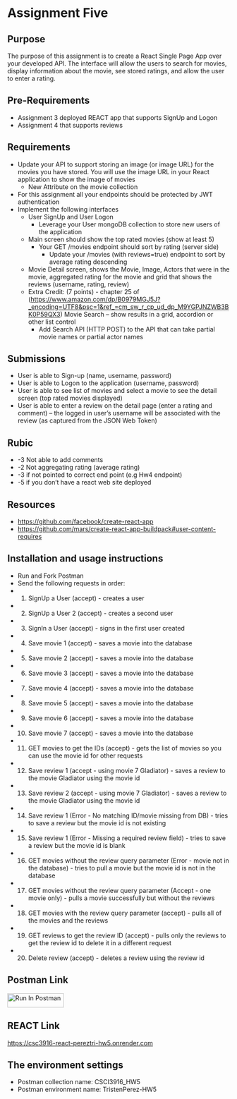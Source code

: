 # Assignment Five
## Purpose

The purpose of this assignment is to create a React Single Page App over your developed API.  The interface will allow the users to search for movies, display information about the movie, see stored ratings, and allow the user to enter a rating.

## Pre-Requirements
- Assignment 3 deployed REACT app that supports SignUp and Logon
- Assignment 4 that supports reviews

## Requirements
- Update your API to support storing an image (or image URL) for the movies you have stored.  You will use the image URL in your React application to show the image of movies
    - New Attribute on the movie collection
- For this assignment all your endpoints should be protected by JWT authentication
- Implement the following interfaces
    - User SignUp and User Logon
        - Leverage your User mongoDB collection to store new users of the application
    - Main screen should show the top rated movies (show at least 5)
        - Your GET /movies endpoint should sort by rating (server side)
            - Update your /movies (with reviews=true) endpoint to sort by average rating descending
    - Movie Detail screen, shows the Movie, Image, Actors that were in the movie, aggregated rating for the movie and grid that shows the reviews (username, rating, review)
    - Extra Credit: (7 points) - chapter 25 of (https://www.amazon.com/dp/B0979MGJ5J?_encoding=UTF8&psc=1&ref_=cm_sw_r_cp_ud_dp_M9YGPJNZWB3BK0P59QX3) Movie Search – show results in a grid, accordion or other list control
        - Add Search API (HTTP POST) to the API that can take partial movie names or partial actor names

## Submissions
- User is able to Sign-up (name, username, password)
- User is able to Logon to the application (username, password)
- User is able to see list of movies and select a movie to see the detail screen (top rated movies displayed)
- User is able to enter a review on the detail page (enter a rating and comment) – the logged in user’s username will be associated with the review (as captured from the JSON Web Token)

## Rubic
- -3 Not able to add comments
- -2 Not aggregating rating (average rating)
- -3 if not pointed to correct end point (e.g Hw4 endpoint)
- -5 if you don’t have a react web site deployed 

## Resources
- https://github.com/facebook/create-react-app
- https://github.com/mars/create-react-app-buildpack#user-content-requires

## Installation and usage instructions
- Run and Fork Postman
- Send the following requests in order: 
- 1) SignUp a User (accept) - creates a user
- 2) SignUp a User 2 (accept) - creates a second user
- 3) SignIn a User (accept) - signs in the first user created
- 4) Save movie 1 (accept) - saves a movie into the database
- 5) Save movie 2 (accept) - saves a movie into the database
- 6) Save movie 3 (accept) - saves a movie into the database
- 7) Save movie 4 (accept) - saves a movie into the database
- 8) Save movie 5 (accept) - saves a movie into the database
- 9) Save movie 6 (accept) - saves a movie into the database
- 10) Save movie 7 (accept) - saves a movie into the database
- 11) GET movies to get the IDs (accept) - gets the list of movies so you can use the movie id for other requests
- 12) Save review 1 (accept - using movie 7 Gladiator) - saves a review to the movie Gladiator using the movie id
- 13) Save review 2 (accept - using movie 7 Gladiator) - saves a review to the movie Gladiator using the movie id
- 14) Save review 1 (Error - No matching ID/movie missing from DB) - tries to save a review but the movie id is not existing
- 15) Save review 1 (Error -  Missing a required review field) - tries to save a review but the movie id is blank
- 16) GET movies without the review query parameter (Error -  movie not in the database) - tries to pull a movie but the movie id is not in the database 
- 17) GET movies without the review query parameter (Accept - one movie only) - pulls a movie successfully but without the reviews
- 18) GET movies with the review query parameter (accept) - pulls all of the movies and the reviews 
- 19) GET reviews to get the review ID (accept) - pulls only the reviews to get the review id to delete it in a different request
- 20) Delete review (accept) - deletes a review using the review id 


## Postman Link
[<img src="https://run.pstmn.io/button.svg" alt="Run In Postman" style="width: 128px; height: 32px;">](https://app.getpostman.com/run-collection/32601991-ed8012b7-068b-4c3d-bfb3-6283b8fda31e?action=collection%2Ffork&source=rip_markdown&collection-url=entityId%3D32601991-ed8012b7-068b-4c3d-bfb3-6283b8fda31e%26entityType%3Dcollection%26workspaceId%3Df70b2cfd-36ab-4105-adba-720513baa397#?env%5BTristenPerez-HW5%5D=W3sia2V5IjoiSldUIiwidmFsdWUiOiIiLCJlbmFibGVkIjp0cnVlLCJ0eXBlIjoiYW55Iiwic2Vzc2lvblZhbHVlIjoiSldULi4uIiwic2Vzc2lvbkluZGV4IjowfV0=)


## REACT Link
https://csc3916-react-pereztri-hw5.onrender.com


## The environment settings
- Postman collection name: CSCI3916_HW5
- Postman environment name: TristenPerez-HW5